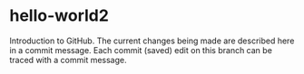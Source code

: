 # hello-world2
Introduction to GitHub.
The current changes being made are described here in a commit message. Each commit (saved) edit on this branch can be traced with a commit message.
